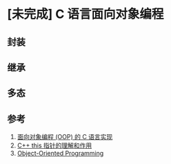 # [未完成] C 语言面向对象编程


## 封装

## 继承

## 多态

## 参考

1. [面向对象编程 (OOP) 的 C 语言实现](https://hjk.life/posts/c-oop/)
2. [C++ this 指针的理解和作用](https://www.cnblogs.com/xiaolincoding/p/11954905.html)
3. [Object-Oriented Programming](https://www.state-machine.com/oop)

